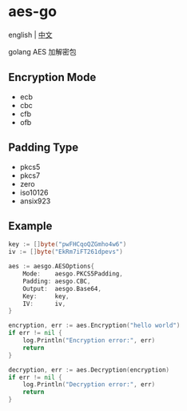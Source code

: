 # aes-go

english | [中文](README_TW.md)

golang AES 加解密包

## Encryption Mode

* ecb
* cbc
* cfb
* ofb

## Padding Type

* pkcs5
* pkcs7
* zero
* iso10126
* ansix923

## Example

```go
key := []byte("pwFHCqoQZGmho4w6")
iv := []byte("EkRm7iFT261dpevs")

aes := aesgo.AESOptions{
    Mode:    aesgo.PKCS5Padding,
    Padding: aesgo.CBC,
    Output:  aesgo.Base64,
    Key:     key,
    IV:      iv,
}

encryption, err := aes.Encryption("hello world")
if err != nil {
	log.Println("Encryption error:", err)
	return
}

decryption, err := aes.Decryption(encryption)
if err != nil {
    log.Println("Decryption error:", err)
    return
}
```